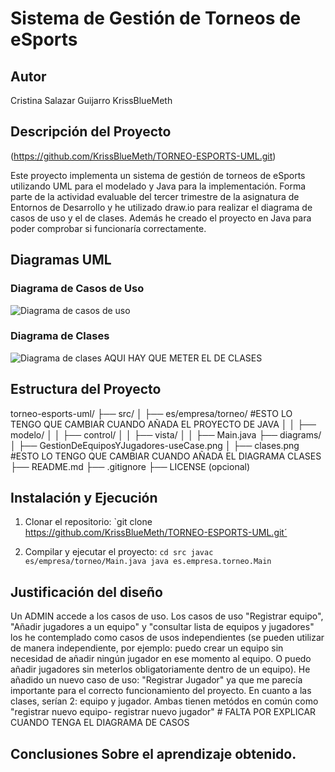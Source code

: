 # Sistema de Gestión de Torneos de eSports 
## Autor
Cristina Salazar Guijarro
KrissBlueMeth

## Descripción del Proyecto
(https://github.com/KrissBlueMeth/TORNEO-ESPORTS-UML.git)

Este proyecto implementa un sistema de gestión de torneos de eSports utilizando UML para el modelado y Java para la implementación. Forma parte de la actividad evaluable del tercer trimestre de la asignatura de Entornos de Desarrollo y he utilizado draw.io para realizar el diagrama de casos de uso y el de clases. Además he creado el proyecto en Java para poder comprobar si funcionaría correctamente. 

## Diagramas UML 

### Diagrama de Casos de Uso 
![Diagrama de casos de uso](diagrams/GestionDeEquiposYJugadores-useCase.png) 

### Diagrama de Clases 
![Diagrama de clases](diagrams/clases.png) AQUI HAY QUE METER EL DE CLASES

## Estructura del Proyecto

torneo-esports-uml/ ├── src/ 
│ ├── es/empresa/torneo/ #ESTO LO TENGO QUE CAMBIAR CUANDO AÑADA EL PROYECTO DE JAVA
│ │ ├── modelo/ 
│ │ ├── control/ 
│ │ ├── vista/ 
│ │ ├── Main.java 
├── diagrams/
│ ├── GestionDeEquiposYJugadores-useCase.png 
│ ├── clases.png #ESTO LO TENGO QUE CAMBIAR CUANDO AÑADA EL DIAGRAMA CLASES
├── README.md 
├── .gitignore
├── LICENSE (opcional) 

## Instalación y Ejecución 
1. Clonar el repositorio:
 `git clone https://github.com/KrissBlueMeth/TORNEO-ESPORTS-UML.git´
  
2. Compilar y ejecutar el proyecto:
`cd src javac es/empresa/torneo/Main.java java es.empresa.torneo.Main`

 ## Justificación del diseño 
 Un ADMIN accede a los casos de uso. Los casos de uso "Registrar equipo", "Añadir jugadores a un equipo" y "consultar lista de equipos y jugadores" los he contemplado como casos de usos independientes (se pueden utilizar de manera independiente, por ejemplo: puedo crear un equipo sin necesidad de añadir ningún jugador en ese momento al equipo. O puedo añadir jugadores sin meterlos obligatoriamente dentro de un equipo). He añadido un nuevo caso de uso: "Registrar Jugador" ya que me parecía importante para el correcto funcionamiento del proyecto. 
En cuanto a las clases, serían 2: equipo y jugador. Ambas tienen metódos en común como "registrar nuevo equipo- registrar nuevo jugador"  # FALTA POR EXPLICAR CUANDO TENGA EL DIAGRAMA DE CASOS
 
 ## Conclusiones Sobre el aprendizaje obtenido.
